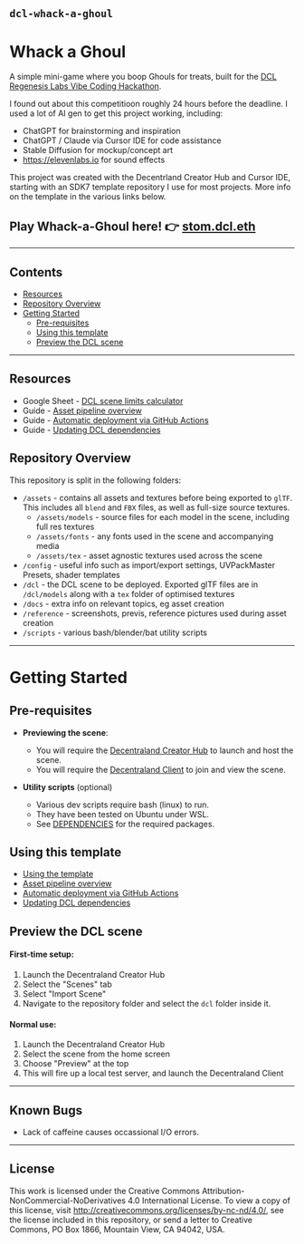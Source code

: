 ## `dcl-whack-a-ghoul`

# Whack a Ghoul

A simple mini-game where you boop Ghouls for treats, built for the [DCL Regenesis Labs Vibe Coding Hackathon](https://dorahacks.io/hackathon/dcl-bring-your-vibe/detail).

I found out about this competitioon roughly 24 hours before the deadline. I used a lot of AI gen to get this project working, including:

- ChatGPT for brainstorming and inspiration
- ChatGPT / Claude via Cursor IDE for code assistance
- Stable Diffusion for mockup/concept art
- https://elevenlabs.io for sound effects

This project was created with the Decentrland Creator Hub and Cursor IDE, starting with an SDK7 template repository I use for most projects. More info on the template in the various links below.

## Play Whack-a-Ghoul here! 👉 [stom.dcl.eth](https://decentraland.org/play/?NETWORK=mainnet&position=0%2C0&realm=stom.dcl.eth)

---

## Contents

- [Resources](#resources)
- [Repository Overview](#repository-overview)
- [Getting Started](#getting-started)
  - [Pre-requisites](#pre-requisites)
  - [Using this template](#using-this-template)
  - [Preview the DCL scene](#preview-the-dcl-scene)

---

## Resources

- Google Sheet - [DCL scene limits calculator](https://docs.google.com/spreadsheets/d/1p4aEoGuguFRqeSSXUCC4DLK-HQ8f1cHM2VzXApo7MBk/edit?usp=sharing)
- Guide - [Asset pipeline overview](/docs/ASSETS.md)
- Guide - [Automatic deployment via GitHub Actions](/docs/GITHUB_AUTOMATIC_DEPLOYMENT.md)
- Guide - [Updating DCL dependencies](/docs/UPDATE_DCL_DEPENDENCIES.md)

## Repository Overview

This repository is split in the following folders:

- `/assets` - contains all assets and textures before being exported to `glTF`. This includes all `blend` and `FBX` files, as well as full-size source textures.
  - `/assets/models` - source files for each model in the scene, including full res textures
  - `/assets/fonts` - any fonts used in the scene and accompanying media
  - `/assets/tex` - asset agnostic textures used across the scene
- `/config` - useful info such as import/export settings, UVPackMaster Presets, shader templates
- `/dcl` - the DCL scene to be deployed. Exported glTF files are in `/dcl/models` along with a `tex` folder of optimised textures
- `/docs` - extra info on relevant topics, eg asset creation
- `/reference` - screenshots, previs, reference pictures used during asset creation
- `/scripts` - various bash/blender/bat utility scripts

---

# Getting Started

## Pre-requisites

- **Previewing the scene**:

  - You will require the [Decentraland Creator Hub](https://decentraland.org/download/creator-hub/) to launch and host the scene.
  - You will require the [Decentraland Client](https://decentraland.org/download/) to join and view the scene.

- **Utility scripts** (optional)

  - Various dev scripts require bash (linux) to run.
  - They have been tested on Ubuntu under WSL.
  - See [DEPENDENCIES](/docs/DEPENDENCIES.md) for the required packages.

## Using this template

- [Using the template](/docs/USING_THE_TEMPLATE.md)
- [Asset pipeline overview](/docs/ASSETS.md)
- [Automatic deployment via GitHub Actions](/docs/GITHUB_AUTOMATIC_DEPLOYMENT.md)
- [Updating DCL dependencies](/docs/UPDATE_DCL_DEPENDENCIES.md)

## Preview the DCL scene

#### First-time setup:

1. Launch the Decentraland Creator Hub
1. Select the "Scenes" tab
1. Select "Import Scene"
1. Navigate to the repository folder and select the `dcl` folder inside it.

#### Normal use:

1. Launch the Decentraland Creator Hub
1. Select the scene from the home screen
1. Choose "Preview" at the top
1. This will fire up a local test server, and launch the Decentraland Client

---

## Known Bugs

- Lack of caffeine causes occassional I/O errors.

---

## License

This work is licensed under the Creative Commons Attribution-NonCommercial-NoDerivatives 4.0 International License. To view a copy of this license, visit http://creativecommons.org/licenses/by-nc-nd/4.0/, see the license included in this repository, or send a letter to Creative Commons, PO Box 1866, Mountain View, CA 94042, USA.
